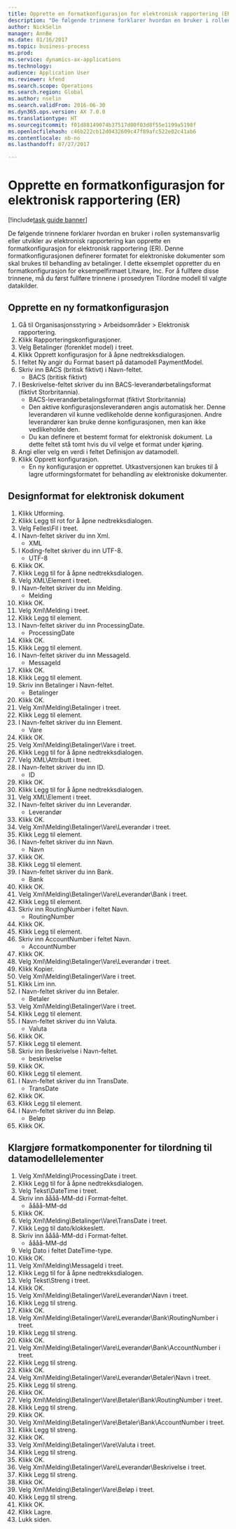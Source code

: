 ```yaml
--- 
title: Opprette en formatkonfigurasjon for elektronisk rapportering (ER)
description: "De følgende trinnene forklarer hvordan en bruker i rollen systemansvarlig eller utvikler av elektronisk rapportering kan opprette en formatkonfigurasjon for elektronisk rapportering (ER)."
author: NickSelin
manager: AnnBe
ms.date: 01/16/2017
ms.topic: business-process
ms.prod: 
ms.service: dynamics-ax-applications
ms.technology: 
audience: Application User
ms.reviewer: kfend
ms.search.scope: Operations
ms.search.region: Global
ms.author: nselin
ms.search.validFrom: 2016-06-30
ms.dyn365.ops.version: AX 7.0.0
ms.translationtype: HT
ms.sourcegitcommit: f01d88149074b37517d00f03d8f55e1199a5198f
ms.openlocfilehash: c46b222cb12d0432609c47f89afc522e02c41ab6
ms.contentlocale: nb-no
ms.lasthandoff: 07/27/2017

---
```

# <a name="create-a-format-configuration-for-electronic-reporting-er"></a>Opprette en formatkonfigurasjon for elektronisk rapportering (ER)

[!include[task guide banner](../../includes/task-guide-banner.md)]

De følgende trinnene forklarer hvordan en bruker i rollen systemansvarlig eller utvikler av elektronisk rapportering kan opprette en formatkonfigurasjon for elektronisk rapportering (ER). Denne formatkonfigurasjonen definerer formatet for elektroniske dokumenter som skal brukes til behandling av betalinger. I dette eksemplet oppretter du en formatkonfigurasjon for eksempelfirmaet Litware, Inc. For å fullføre disse trinnene, må du først fullføre trinnene i prosedyren Tilordne modell til valgte datakilder.


## <a name="create-a-new-format-configuration"></a>Opprette en ny formatkonfigurasjon
1. Gå til Organisasjonsstyring > Arbeidsområder > Elektronisk rapportering.
2. Klikk Rapporteringskonfigurasjoner.
3. Velg Betalinger (forenklet model) i treet.
4. Klikk Opprett konfigurasjon for å åpne nedtrekksdialogen.
5. I feltet Ny angir du Format basert på datamodell PaymentModel.
6. Skriv inn BACS (britisk fiktivt) i Navn-feltet.
    * BACS (britisk fiktivt)  
7. I Beskrivelse-feltet skriver du inn BACS-leverandørbetalingsformat (fiktivt Storbritannia).
    * BACS-leverandørbetalingsformat (fiktivt Storbritannia)  
    * Den aktive konfigurasjonsleverandøren angis automatisk her. Denne leverandøren vil kunne vedlikeholde denne konfigurasjonen. Andre leverandører kan bruke denne konfigurasjonen, men kan ikke vedlikeholde den.  
    * Du kan definere et bestemt format for elektronisk dokument. La dette feltet stå tomt hvis du vil velge et format under kjøring.  
8. Angi eller velg en verdi i feltet Definisjon av datamodell.
9. Klikk Opprett konfigurasjon.
    * En ny konfigurasjon er opprettet. Utkastversjonen kan brukes til å lagre utformingsformatet for behandling av elektroniske dokumenter.  

## <a name="design-format-of-electronic-document"></a>Designformat for elektronisk dokument
1. Klikk Utforming.
2. Klikk Legg til rot for å åpne nedtrekksdialogen.
3. Velg Felles\Fil i treet.
4. I Navn-feltet skriver du inn Xml.
    * XML  
5. I Koding-feltet skriver du inn UTF-8.
    * UTF-8  
6. Klikk OK.
7. Klikk Legg til for å åpne nedtrekksdialogen.
8. Velg XML\Element i treet.
9. I Navn-feltet skriver du inn Melding.
    * Melding  
10. Klikk OK.
11. Velg Xml\Melding i treet.
12. Klikk Legg til element.
13. I Navn-feltet skriver du inn ProcessingDate.
    * ProcessingDate  
14. Klikk OK.
15. Klikk Legg til element.
16. I Navn-feltet skriver du inn MessageId.
    * MessageId  
17. Klikk OK.
18. Klikk Legg til element.
19. Skriv inn Betalinger i Navn-feltet.
    * Betalinger  
20. Klikk OK.
21. Velg Xml\Melding\Betalinger i treet.
22. Klikk Legg til element.
23. I Navn-feltet skriver du inn Element.
    * Vare  
24. Klikk OK.
25. Velg Xml\Melding\Betalinger\Vare i treet.
26. Klikk Legg til for å åpne nedtrekksdialogen.
27. Velg XML\Attributt i treet.
28. I Navn-feltet skriver du inn ID.
    * ID  
29. Klikk OK.
30. Klikk Legg til for å åpne nedtrekksdialogen.
31. Velg XML\Element i treet.
32. I Navn-feltet skriver du inn Leverandør.
    * Leverandør  
33. Klikk OK.
34. Velg Xml\Melding\Betalinger\Vare\Leverandør i treet.
35. Klikk Legg til element.
36. I Navn-feltet skriver du inn Navn.
    * Navn  
37. Klikk OK.
38. Klikk Legg til element.
39. I Navn-feltet skriver du inn Bank.
    * Bank  
40. Klikk OK.
41. Velg Xml\Melding\Betalinger\Vare\Leverandør\Bank i treet.
42. Klikk Legg til element.
43. Skriv inn RoutingNumber i feltet Navn.
    * RoutingNumber  
44. Klikk OK.
45. Klikk Legg til element.
46. Skriv inn AccountNumber i feltet Navn.
    * AccountNumber  
47. Klikk OK.
48. Velg Xml\Melding\Betalinger\Vare\Leverandør i treet.
49. Klikk Kopier.
50. Velg Xml\Melding\Betalinger\Vare i treet.
51. Klikk Lim inn.
52. I Navn-feltet skriver du inn Betaler.
    * Betaler  
53. Velg Xml\Melding\Betalinger\Vare i treet.
54. Klikk Legg til element.
55. I Navn-feltet skriver du inn Valuta.
    * Valuta  
56. Klikk OK.
57. Klikk Legg til element.
58. Skriv inn Beskrivelse i Navn-feltet.
    * beskrivelse  
59. Klikk OK.
60. Klikk Legg til element.
61. I Navn-feltet skriver du inn TransDate.
    * TransDate  
62. Klikk OK.
63. Klikk Legg til element.
64. I Navn-feltet skriver du inn Beløp.
    * Beløp  
65. Klikk OK.

## <a name="prepare-format-components-for-mapping-to-data-model-elements"></a>Klargjøre formatkomponenter for tilordning til datamodellelementer
1. Velg Xml\Melding\ProcessingDate i treet.
2. Klikk Legg til for å åpne nedtrekksdialogen.
3. Velg Tekst\DateTime i treet.
4. Skriv inn åååå-MM-dd i Format-feltet.
    * åååå-MM-dd  
5. Klikk OK.
6. Velg Xml\Melding\Betalinger\Vare\TransDate i treet.
7. Klikk Legg til dato/klokkeslett.
8. Skriv inn åååå-MM-dd i Format-feltet.
    * åååå-MM-dd  
9. Velg Dato i feltet DateTime-type.
10. Klikk OK.
11. Velg Xml\Melding\MessageId i treet.
12. Klikk Legg til for å åpne nedtrekksdialogen.
13. Velg Tekst\Streng i treet.
14. Klikk OK.
15. Velg Xml\Melding\Betalinger\Vare\Leverandør\Navn i treet.
16. Klikk Legg til streng.
17. Klikk OK.
18. Velg Xml\Melding\Betalinger\Vare\Leverandør\Bank\RoutingNumber i treet.
19. Klikk Legg til streng.
20. Klikk OK.
21. Velg Xml\Melding\Betalinger\Vare\Leverandør\Bank\AccountNumber i treet.
22. Klikk Legg til streng.
23. Klikk OK.
24. Velg Xml\Melding\Betalinger\Vare\Leverandør\Betaler\Navn i treet.
25. Klikk Legg til streng.
26. Klikk OK.
27. Velg Xml\Melding\Betalinger\Vare\Betaler\Bank\RoutingNumber i treet.
28. Klikk Legg til streng.
29. Klikk OK.
30. Velg Xml\Melding\Betalinger\Vare\Betaler\Bank\AccountNumber i treet.
31. Klikk Legg til streng.
32. Klikk OK.
33. Velg Xml\Melding\Betalinger\Vare\Valuta i treet.
34. Klikk Legg til streng.
35. Klikk OK.
36. Velg Xml\Melding\Betalinger\Vare\Leverandør\Beskrivelse i treet.
37. Klikk Legg til streng.
38. Klikk OK.
39. Velg Xml\Melding\Betalinger\Vare\Beløp i treet.
40. Klikk Legg til streng.
41. Klikk OK.
42. Klikk Lagre.
43. Lukk siden.


